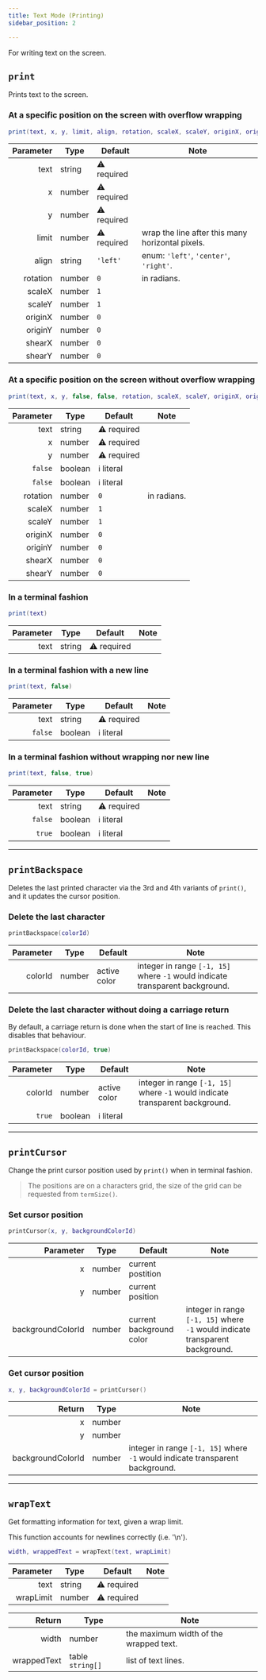 ```yaml
---
title: Text Mode (Printing)
sidebar_position: 2

---
```


For writing text on the screen.

## `print`

Prints text to the screen.

### At a specific position on the screen with overflow wrapping

```lua
print(text, x, y, limit, align, rotation, scaleX, scaleY, originX, originY, shearX, shearY)
```

| Parameter | Type   | Default     | Note                                             |
|----------:|--------|-------------|--------------------------------------------------|
|      text | string | ⚠️ required |                                                  |
|         x | number | ⚠️ required |                                                  |
|         y | number | ⚠️ required |                                                  |
|     limit | number | ⚠️ required | wrap the line after this many horizontal pixels. |
|     align | string | `'left'`    | enum:  `'left'`, `'center'`, `'right'`.          |
|  rotation | number | `0`         | in radians.                                      |
|    scaleX | number | `1`         |                                                  |
|    scaleY | number | `1`         |                                                  |
|   originX | number | `0`         |                                                  |
|   originY | number | `0`         |                                                  |
|    shearX | number | `0`         |                                                  |
|    shearY | number | `0`         |                                                  |

### At a specific position on the screen without overflow wrapping

```lua
print(text, x, y, false, false, rotation, scaleX, scaleY, originX, originY, scaleX, scaleY)
```

| Parameter | Type    | Default     | Note        |
|----------:|---------|-------------|-------------|
|      text | string  | ⚠️ required |             |
|         x | number  | ⚠️ required |             |
|         y | number  | ⚠️ required |             |
|   `false` | boolean | ℹ️ literal  |             |
|   `false` | boolean | ℹ️ literal  |             |
|  rotation | number  | `0`         | in radians. |
|    scaleX | number  | `1`         |             |
|    scaleY | number  | `1`         |             |
|   originX | number  | `0`         |             |
|   originY | number  | `0`         |             |
|    shearX | number  | `0`         |             |
|    shearY | number  | `0`         |             |

### In a terminal fashion

```lua
print(text)
```

| Parameter | Type   | Default     | Note |
|----------:|--------|-------------|------|
|      text | string | ⚠️ required |      |

### In a terminal fashion with a new line

```lua
print(text, false)
```

| Parameter | Type    | Default     | Note        |
|----------:|---------|-------------|-------------|
|      text | string  | ⚠️ required |             |
|   `false` | boolean | ℹ️ literal  |             |

### In a terminal fashion without wrapping nor new line

```lua
print(text, false, true)
```

| Parameter | Type    | Default     | Note        |
|----------:|---------|-------------|-------------|
|      text | string  | ⚠️ required |             |
|   `false` | boolean | ℹ️ literal  |             |
|    `true` | boolean | ℹ️ literal  |             |

---

## `printBackspace`

Deletes the last printed character via the 3rd and 4th variants of `print()`, and it updates the cursor position.

### Delete the last character

```lua
printBackspace(colorId)
```

| Parameter | Type   | Default      | Note                                                                          |
|----------:|--------|--------------|-------------------------------------------------------------------------------|
|   colorId | number | active color | integer in range `[-1, 15]` where `-1` would indicate transparent background. |

### Delete the last character without doing a carriage return

By default, a carriage return is done when the start of line is reached. 
This disables that behaviour.

```lua
printBackspace(colorId, true)
```

| Parameter | Type    | Default      | Note                                                                          |
|----------:|---------|--------------|-------------------------------------------------------------------------------|
|   colorId | number  | active color | integer in range `[-1, 15]` where `-1` would indicate transparent background. |
|    `true` | boolean | ℹ️ literal   |                                                                               |

---

## `printCursor`

Change the print cursor position used by `print()` when in terminal fashion.

> The positions are on a characters grid, the size of the grid can be requested from `termSize()`.

### Set cursor position

```lua
printCursor(x, y, backgroundColorId)
```

|         Parameter | Type   | Default                  | Note                                                                          |
|------------------:|--------|--------------------------|-------------------------------------------------------------------------------|
|                 x | number | current postition        |                                                                               |
|                 y | number | current position         |                                                                               | 
| backgroundColorId | number | current background color | integer in range `[-1, 15]` where `-1` would indicate transparent background. |

### Get cursor position

```lua
x, y, backgroundColorId = printCursor()
```

|            Return | Type   | Note                                                                          |
|------------------:|--------|-------------------------------------------------------------------------------|
|                 x | number |                                                                               |
|                 y | number |                                                                               |
| backgroundColorId | number | integer in range `[-1, 15]` where `-1` would indicate transparent background. |

---

## `wrapText`

Get formatting information for text, given a wrap limit.

This function accounts for newlines correctly (i.e. '\n').

```lua
width, wrappedText = wrapText(text, wrapLimit)
```

| Parameter | Type   | Default     | Note |
|----------:|--------|-------------|------|
|      text | string | ⚠️ required |      |
| wrapLimit | number | ⚠️ required |      |

|      Return | Type             | Note                                   |
|------------:|------------------|----------------------------------------|
|       width | number           | the maximum width of the wrapped text. |
| wrappedText | table `string[]` | list of text lines.                    |
